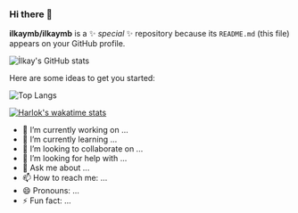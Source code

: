 ### Hi there 👋


**ilkaymb/ilkaymb** is a ✨ _special_ ✨ repository because its `README.md` (this file) appears on your GitHub profile.

![İlkay's GitHub stats](https://github-readme-stats.vercel.app/api?username=ilkaymb&hide=contribs,prs)

Here are some ideas to get you started:

![Top Langs](https://github-readme-stats.vercel.app/api/top-langs/?username=anuraghazra&layout=compact)

[![Harlok's wakatime stats](https://github-readme-stats.vercel.app/api/wakatime?username=ffflabs)](https://github.com/anuraghazra/github-readme-stats)

- 🔭 I’m currently working on ...
- 🌱 I’m currently learning ...
- 👯 I’m looking to collaborate on ...
- 🤔 I’m looking for help with ...
- 💬 Ask me about ...
- 📫 How to reach me: ...
- 😄 Pronouns: ...
- ⚡ Fun fact: ...
